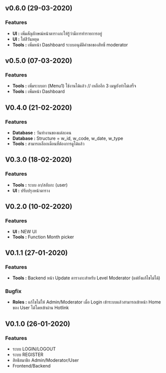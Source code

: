 ## v0.6.0 (29-03-2020)
### Features
* **UI :** เพิ่มสัญลักษณ์หน้าตารางกะให้รู้ว่ามีการทำรายการอยู่
* **UI :** ใส่สีวันหยุด
* **Tools :** เพิ่มหน้า Dashboard ระบบอนุมัติคำขอของสิทธิ์ moderator

## v0.5.0 (07-03-2020)
### Features
* **Tools :** เพิ่มระบบลา (Menu1) ใช้งานได้แล้ว // เหลืออีก 3 เมนูยังทำไม่เสร็จ
* **Tools :** เพิ่มหน้า Dashboard

## V0.4.0 (21-02-2020)
### Features
* **Database :** วันทำงานของแต่ละคน
* **Database :** Structure = w_id, w_code, w_date, w_type
* **Tools :** สามารถเลือกเดือนที่ต้องการดูได้แล้ว

## V0.3.0 (18-02-2020)
### Features
* **Tools :** ระบบ ลา/สลับกะ (user)
* **UI :** ปรับปรุงหน้าตาราง

## V0.2.0 (10-02-2020)
### Features
* **UI :** NEW UI
* **Tools :** Function Month picker

## V0.1.1 (27-01-2020)
### Features
* **Tools :** Backend หน้า Update ตารางกะสำหรับ Level Moderator (แต่ยังแก้ไขไม่ได้)

### Bugfix
* **Roles :** แก้ไขไม่ให้ Admin/Moderator เมื่อ Login เข้าระบบแล้วสามารถเข้าหน้า Home ของ User ได้โดยเข้าผ่าน Hotlink

## V0.1.0 (26-01-2020)
### Features
* ระบบ LOGIN/LOGOUT
* ระบบ REGISTER
* สิทธิสมาชิก Admin/Moderator/User
* Frontend/Backend
